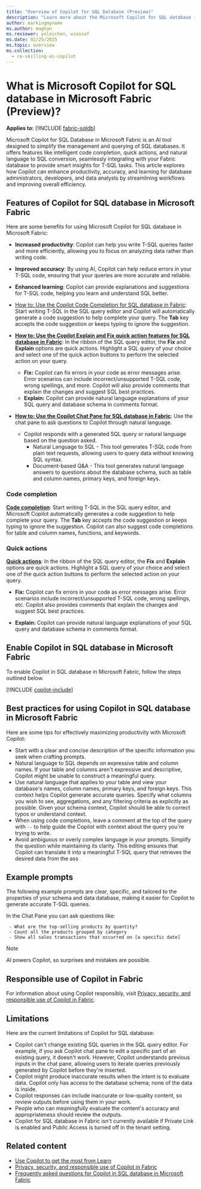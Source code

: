 ```yaml
---
title: "Overview of Copilot for SQL Database (Preview)"
description: "Learn more about the Microsoft Copilot for SQL database in Fabric, an AI assistant designed to streamline your database tasks."
author: markingmyname
ms.author: maghan
ms.reviewer: yoleichen, wiassaf
ms.date: 02/25/2025
ms.topic: overview
ms.collection:
  - ce-skilling-ai-copilot
---
```


# What is Microsoft Copilot for SQL database in Microsoft Fabric (Preview)?

**Applies to:** [!INCLUDE [fabric-sqldb](../includes/applies-to-version/fabric-sqldb.md)]

Microsoft Copilot for SQL Database in Microsoft Fabric is an AI tool designed to simplify the management and querying of SQL databases. It offers features like intelligent code completion, quick actions, and natural language to SQL conversion, seamlessly integrating with your Fabric database to provide smart insights for T-SQL tasks. This article explores how Copilot can enhance productivity, accuracy, and learning for database administrators, developers, and data analysts by streamlining workflows and improving overall efficiency.

## Features of Copilot for SQL database in Microsoft Fabric

Here are some benefits for using Microsoft Copilot for SQL database in Microsoft Fabric:

- **Increased productivity**: Copilot can help you write T-SQL queries faster and more efficiently, allowing you to focus on analyzing data rather than writing code.

- **Improved accuracy**: By using AI, Copilot can help reduce errors in your T-SQL code, ensuring that your queries are more accurate and reliable.

- **Enhanced learning**: Copilot can provide explanations and suggestions for T-SQL code, helping you learn and understand SQL better.

- [How to: Use the Copilot Code Completion for SQL database in Fabric](copilot-code-completion.md): Start writing T-SQL in the SQL query editor and Copilot will automatically generate a code suggestion to help complete your query. The **Tab** key accepts the code suggestion or keeps typing to ignore the suggestion.

- **[How to: Use the Copilot Explain and Fix quick action features for SQL database in Fabric](copilot-quick-actions.md)**: In the ribbon of the SQL query editor, the **Fix** and **Explain** options are quick actions. Highlight a SQL query of your choice and select one of the quick action buttons to perform the selected action on your query.
  - **Fix:** Copilot can fix errors in your code as error messages arise. Error scenarios can include incorrect/unsupported T-SQL code, wrong spellings, and more. Copilot will also provide comments that explain the changes and suggest SQL best practices.
  - **Explain:** Copilot can provide natural language explanations of your SQL query and database schema in comments format.

- **[How to: Use the Copilot Chat Pane for SQL database in Fabric](copilot-chat-pane.md)**: Use the chat pane to ask questions to Copilot through natural language.
  - Copilot responds with a generated SQL query or natural language based on the question asked.
    - Natural Language to SQL - This tool generates T-SQL code from plain text requests, allowing users to query data without knowing SQL syntax.
    - Document-based Q&A - This tool generates natural language answers to questions about the database schema, such as table and column names, primary keys, and foreign keys.

### Code completion

[**Code completion**](copilot-code-completion.md): Start writing T-SQL in the SQL query editor, and Microsoft Copilot automatically generates a code suggestion to help complete your query. The **Tab** key accepts the code suggestion or keeps typing to ignore the suggestion. Copilot can also suggest code completions for table and column names, functions, and keywords.

### Quick actions

**[Quick actions](copilot-quick-actions.md)**: In the ribbon of the SQL query editor, the **Fix** and **Explain** options are quick actions. Highlight a SQL query of your choice and select one of the quick action buttons to perform the selected action on your query.

- **Fix:** Copilot can fix errors in your code as error messages arise. Error scenarios include incorrect/unsupported T-SQL code, wrong spellings, etc. Copilot also provides comments that explain the changes and suggest SQL best practices.

- **Explain:** Copilot can provide natural language explanations of your SQL query and database schema in comments format.

## Enable Copilot in SQL database in Microsoft Fabric

To enable Copilot in SQL database in Microsoft Fabric, follow the steps outlined below.

[!INCLUDE [copilot-include](../../includes/copilot-include.md)]

## Best practices for using Copilot in SQL database in Microsoft Fabric

Here are some tips for effectively maximizing productivity with Microsoft Copilot:

- Start with a clear and concise description of the specific information you seek when crafting prompts.
- Natural language to SQL depends on expressive table and column names. If your table and columns aren't expressive and descriptive, Copilot might be unable to construct a meaningful query.
- Use natural language that applies to your table and view your database's names, column names, primary keys, and foreign keys. This context helps Copilot generate accurate queries. Specify what columns you wish to see, aggregations, and any filtering criteria as explicitly as possible. Given your schema context, Copilot should be able to correct typos or understand context.
- When using code completions, leave a comment at the top of the query with `--` to help guide the Copilot with context about the query you're trying to write.
- Avoid ambiguous or overly complex language in your prompts. Simplify the question while maintaining its clarity. This editing ensures that Copilot can translate it into a meaningful T-SQL query that retrieves the desired data from the ass

## Example prompts

The following example prompts are clear, specific, and tailored to the properties of your schema and data database, making it easier for Copilot to generate accurate T-SQL queries.

In the Chat Pane you can ask questions like:

```copilot-prompt
 - What are the top-selling products by quantity?
 - Count all the products grouped by category
 - Show all sales transactions that occurred on [a specific date]
```

  > [!NOTE]  
  > AI powers Copilot, so surprises and mistakes are possible.

## Responsible use of Copilot in Fabric

For information about using Copilot responsibly, visit [Privacy, security, and responsible use of Copilot in Fabric](../../fundamentals/copilot-privacy-security.md).

## Limitations

Here are the current limitations of Copilot for SQL database:

- Copilot can't change existing SQL queries in the SQL query editor. For example, if you ask Copilot chat pane to edit a specific part of an existing query, it doesn't work. However, Copilot understands previous inputs in the chat pane, allowing users to iterate queries previously generated by Copilot before they're inserted.
- Copilot might produce inaccurate results when the intent is to evaluate data. Copilot only has access to the database schema; none of the data is inside.
- Copilot responses can include inaccurate or low-quality content, so review outputs before using them in your work.
- People who can meaningfully evaluate the content's accuracy and appropriateness should review the outputs.
- Copilot for SQL database in Fabric isn't currently available if Private Link is enabled and Public Access is turned off in the tenant setting.

## Related content

- [Use Copilot to get the most from Learn](https://review.learn.microsoft.com/copilot/roadmap/)
- [Privacy, security, and responsible use of Copilot in Fabric](../../fundamentals/copilot-privacy-security.md)
- [Frequently asked questions for Copilot in SQL database in Microsoft Fabric](copilot-faq.yml)
